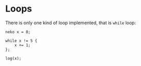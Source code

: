 # Loops
There is only one kind of loop implemented, that is `while` loop:
```
neko x = 0;

while x != 5 {
    x += 1;
};

log(x);
```